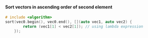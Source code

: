 #### Sort vectors in ascending order of second element

```C++
# include <algorithm>
sort(vec0.begin(), vec0.end(), [](auto vec1, auto vec2) { 
		return (vec1[1] < vec2[1]); // using lambda expression
	});
```
